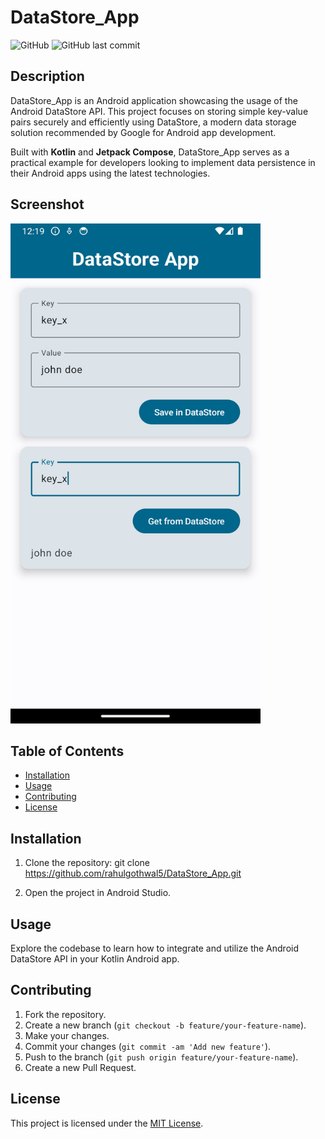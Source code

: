 # DataStore_App

![GitHub](https://img.shields.io/github/license/rahulgothwal5/DataStore_App)
![GitHub last commit](https://img.shields.io/github/last-commit/rahulgothwal5/DataStore_App)

## Description

DataStore_App is an Android application showcasing the usage of the Android DataStore API. This project focuses on storing simple key-value pairs securely and efficiently using DataStore, a modern data storage solution recommended by Google for Android app development. 

Built with **Kotlin** and **Jetpack Compose**, DataStore_App serves as a practical example for developers looking to implement data persistence in their Android apps using the latest technologies.

## Screenshot

<img src="screenshot/Screenshot_1710060178.png" alt="Screenshot" width="400" height="800">

## Table of Contents

- [Installation](#installation)
- [Usage](#usage)
- [Contributing](#contributing)
- [License](#license)

## Installation

1. Clone the repository:
git clone https://github.com/rahulgothwal5/DataStore_App.git

2. Open the project in Android Studio.

## Usage

Explore the codebase to learn how to integrate and utilize the Android DataStore API in your Kotlin Android app.

## Contributing

1. Fork the repository.
2. Create a new branch (`git checkout -b feature/your-feature-name`).
3. Make your changes.
4. Commit your changes (`git commit -am 'Add new feature'`).
5. Push to the branch (`git push origin feature/your-feature-name`).
6. Create a new Pull Request.

## License

This project is licensed under the [MIT License](LICENSE).
